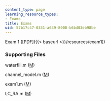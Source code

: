```yaml
---
content_type: page
learning_resource_types:
- Exams
title: Exams
uid: 57b17c47-0331-a639-8000-b6bd03eb98be
---
```


Exam 1 ([PDF]({{< baseurl >}}/resources/exam1))

### Supporting Files

waterfill.m ([M](/courses/electrical-engineering-and-computer-science/6-973-communication-system-design-spring-2006/assignments/waterfill.m))

channel\_model.m ([M](/courses/electrical-engineering-and-computer-science/6-973-communication-system-design-spring-2006/exams/channel_model.m))

exam1.m ([M](/courses/electrical-engineering-and-computer-science/6-973-communication-system-design-spring-2006/exams/exam1.m))

LC\_RA.m ([M](/courses/electrical-engineering-and-computer-science/6-973-communication-system-design-spring-2006/exams/LC_RA.m))